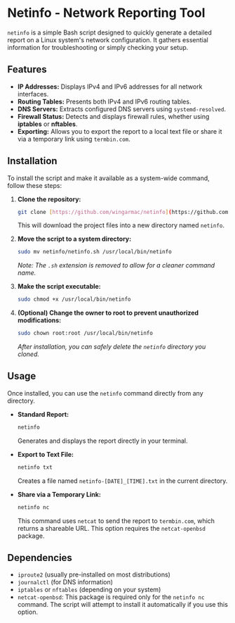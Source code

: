 # Netinfo - Network Reporting Tool

`netinfo` is a simple Bash script designed to quickly generate a detailed report on a Linux system's network configuration. It gathers essential information for troubleshooting or simply checking your setup.

## Features

- **IP Addresses:** Displays IPv4 and IPv6 addresses for all network interfaces.
- **Routing Tables:** Presents both IPv4 and IPv6 routing tables.
- **DNS Servers:** Extracts configured DNS servers using `systemd-resolved`.
- **Firewall Status:** Detects and displays firewall rules, whether using **iptables** or **nftables**.
- **Exporting:** Allows you to export the report to a local text file or share it via a temporary link using `termbin.com`.

## Installation

To install the script and make it available as a system-wide command, follow these steps:

1.  **Clone the repository:**
    ```bash
    git clone [https://github.com/wingarmac/netinfo](https://github.com/wingarmac/netinfo)
    ```
    This will download the project files into a new directory named `netinfo`.

2.  **Move the script to a system directory:**
    ```bash
    sudo mv netinfo/netinfo.sh /usr/local/bin/netinfo
    ```
    *Note: The `.sh` extension is removed to allow for a cleaner command name.*

3.  **Make the script executable:**
    ```bash
    sudo chmod +x /usr/local/bin/netinfo
    ```

4.  **(Optional) Change the owner to root to prevent unauthorized modifications:**
    ```bash
    sudo chown root:root /usr/local/bin/netinfo
    ```
    *After installation, you can safely delete the `netinfo` directory you cloned.*

## Usage

Once installed, you can use the `netinfo` command directly from any directory.

-   **Standard Report:**
    ```bash
    netinfo
    ```
    Generates and displays the report directly in your terminal.

-   **Export to Text File:**
    ```bash
    netinfo txt
    ```
    Creates a file named `netinfo-[DATE]_[TIME].txt` in the current directory.

-   **Share via a Temporary Link:**
    ```bash
    netinfo nc
    ```
    This command uses `netcat` to send the report to `termbin.com`, which returns a shareable URL. This option requires the `netcat-openbsd` package.

## Dependencies

-   `iproute2` (usually pre-installed on most distributions)
-   `journalctl` (for DNS information)
-   `iptables` or `nftables` (depending on your system)
-   `netcat-openbsd`: This package is required only for the `netinfo nc` command. The script will attempt to install it automatically if you use this option.
